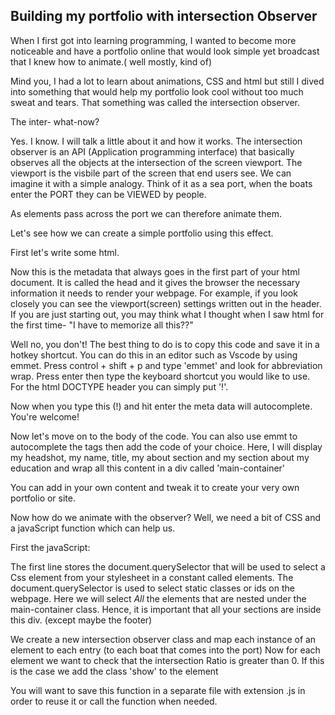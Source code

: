 ## Building my portfolio with intersection Observer

When I first got into learning programming, I wanted to become more noticeable and have a portfolio online that would look simple yet broadcast that I knew how to animate.( well mostly, kind of)

Mind you, I had a lot to learn about animations, CSS and html but still I dived into something that would help my portfolio look cool without too much sweat and tears. That something was called the intersection observer.

The inter- what-now?

Yes. I know. I will talk a little about it and how it works. The intersection observer is an API (Application programming interface) that basically observes all the objects at the intersection of the screen viewport. The viewport is the visbile part of the screen that end users see. We can imagine it with a simple analogy. Think of it as a sea port, when the boats enter the PORT they can be VIEWED by people.

As elements pass across the port we can therefore animate them.

Let's see how we can create a simple portfolio using this effect.

First let's write some html.

Now this is the metadata that always goes in the first part of your html document. It is called the head and it gives the browser the necessary information it needs to render your webpage. For example, if you look closely you can see the viewport(screen) settings written out in the header. If you are just starting out, you may think what I thought when I saw html for the first time- "I have to memorize all this??"

Well no, you don't! The best thing to do is to copy this code and save it in a hotkey shortcut. You can do this in an editor such as Vscode by using emmet. Press control + shift + p and type 'emmet' and look for abbreviation wrap. Press enter then type the keyboard shortcut you would like to use. For the html DOCTYPE header you can simply put '!'.

Now when you type this (!) and hit enter the meta data will autocomplete. You're welcome!

Now let's move on to the body of the code. You can also use emmt to autocomplete the tags then add the code of your choice. Here, I will display my headshot, my name, title, my about section and my section about my education and wrap all this content in a div called 'main-container'

You can add in your own content and tweak it to create your very own portfolio or site.

Now how do we animate with the observer? Well, we need a bit of CSS and a javaScript function which can help us.

First the javaScript:

The first line stores the document.querySelector that will be used to select a Css element from your stylesheet in a constant called elements. The document.querySelector is used to select static classes or ids on the webpage. Here we will select _All_ the elements that are nested under the main-container class. Hence, it is important that all your sections are inside this div. (except maybe the footer)

We create a new intersection observer class and map each instance of an element to each entry (to each boat that comes into the port) Now for each element we want to check that the intersection Ratio is greater than 0.
If this is the case we add the class 'show' to the element

You will want to save this function in a separate file with extension .js in order to reuse it or call the function when needed.
